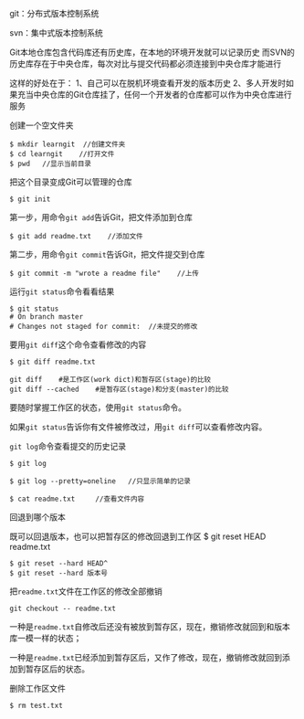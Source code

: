 git：分布式版本控制系统

svn：集中式版本控制系统

Git本地仓库包含代码库还有历史库，在本地的环境开发就可以记录历史 而SVN的历史库存在于中央仓库，每次对比与提交代码都必须连接到中央仓库才能进行

这样的好处在于： 1、自己可以在脱机环境查看开发的版本历史 2、多人开发时如果充当中央仓库的Git仓库挂了，任何一个开发者的仓库都可以作为中央仓库进行服务

创建一个空文件夹

```
$ mkdir learngit  //创建文件夹
$ cd learngit    //打开文件
$ pwd   //显示当前目录
```

把这个目录变成Git可以管理的仓库

```
$ git init
```

第一步，用命令`git add`告诉Git，把文件添加到仓库

```
$ git add readme.txt    //添加文件
```

第二步，用命令`git commit`告诉Git，把文件提交到仓库

```
$ git commit -m "wrote a readme file"    //上传
```

运行`git status`命令看看结果

```
$ git status
# On branch master
# Changes not staged for commit:  //未提交的修改
```

要用`git diff`这个命令查看修改的内容

```
$ git diff readme.txt

git diff    #是工作区(work dict)和暂存区(stage)的比较
git diff --cached    #是暂存区(stage)和分支(master)的比较
```

要随时掌握工作区的状态，使用`git status`命令。

如果`git status`告诉你有文件被修改过，用`git diff`可以查看修改内容。

`git log`命令查看提交的历史记录

```
$ git log
```

```
$ git log --pretty=oneline   //只显示简单的记录
```

```
$ cat readme.txt     //查看文件内容
```

回退到哪个版本

既可以回退版本，也可以把暂存区的修改回退到工作区   $ git reset HEAD readme.txt

```
$ git reset --hard HEAD^
$ git reset --hard 版本号
```

把`readme.txt`文件在工作区的修改全部撤销

`git checkout -- readme.txt`

一种是`readme.txt`自修改后还没有被放到暂存区，现在，撤销修改就回到和版本库一模一样的状态；

一种是`readme.txt`已经添加到暂存区后，又作了修改，现在，撤销修改就回到添加到暂存区后的状态。

删除工作区文件

```
$ rm test.txt
```



